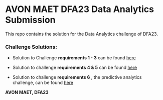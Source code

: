 # AVON MAET DFA23 Data Analytics Submission

This repo contains the solution for the Data Analytics challenge of DFA23.

### Challenge Solutions:

- Solution to Challenge **requirements 1 - 3** can be found [here](https://github.com/Ebuka456/AVONMAET-DFA23-DA-SOLUTION/blob/main/DFA23%20DA%20Solution/Datafest%20Africa%20Data%20Challenge.pdf)

- Solution to challenge **requirements 4 & 5** can be found [here](https://github.com/Ebuka456/AVONMAET-DFA23-DA-SOLUTION/blob/main/DFA23%20DA%20Solution/Avon%20Maet%20Comprehensive%20DA%20report..pdf)

- Solution to challenge **requirements 6** , the predictive analytics challenge, can be found [here](https://github.com/Ebuka456/AVONMAET-DFA23-DA-SOLUTION/blob/main/DFA23%20DA%20Solution/AVON-MAET%20PREDICTIVE%20ANALYTICS%20SOLUTION.ipynb)


**AVON MAET, DFA23**
